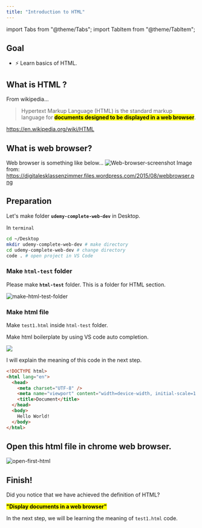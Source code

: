 ```yaml
---
title: "Introduction to HTML"
---
```


import Tabs from "@theme/Tabs";
import TabItem from "@theme/TabItem";

## Goal

- ⚡ Learn basics of HTML.

## What is HTML ?

From wikipedia...

> Hypertext Markup Language (HTML) is the standard markup language for <mark>**documents designed to be displayed in a web browser**</mark>.

https://en.wikipedia.org/wiki/HTML

## What is web browser?

Web browser is something like below...
![Web-browser-screenshot](https://digitalesklassenzimmer.files.wordpress.com/2015/08/webbrowser.png)
Image from: https://digitalesklassenzimmer.files.wordpress.com/2015/08/webbrowser.png

## Preparation

Let's make folder **`udemy-complete-web-dev`** in Desktop.

In `terminal`

```bash
cd ~/Desktop
mkdir udemy-complete-web-dev # make directory
cd udemy-complete-web-dev # change directory
code . # open project in VS Code
```

### Make `html-test` folder

Please make **`html-test`** folder. This is a folder for HTML section.

![make-html-test-folder](https://coderhackers-1304676641.cos.ap-tokyo.myqcloud.com/docs/img/20200506_055038.gif)

### Make html file

Make `test1.html` inside `html-test` folder.

Make html boilerplate by using VS code auto completion.

![](https://coderhackers-1304676641.cos.ap-tokyo.myqcloud.com/docs/img/20200506_063148.gif)

I will explain the meaning of this code in the next step.

```html title="html-test/test1.html"
<!DOCTYPE html>
<html lang="en">
  <head>
    <meta charset="UTF-8" />
    <meta name="viewport" content="width=device-width, initial-scale=1.0" />
    <title>Document</title>
  </head>
  <body>
    Hello World!
  </body>
</html>
```

## Open this html file in chrome **web browser**.

![open-first-html](https://coderhackers-1304676641.cos.ap-tokyo.myqcloud.com/docs/img/20200506_070602.gif)

## Finish!

Did you notice that we have achieved the definition of HTML?

**<mark>"Display documents in a web browser"</mark>**

In the next step, we will be learning the meaning of `test1.html` code.
